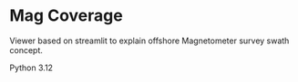 
# Mag Coverage

Viewer based on streamlit to explain offshore Magnetometer survey swath  concept. 

Python 3.12